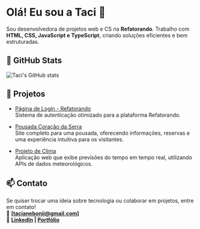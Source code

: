 # Olá! Eu sou a Taci 🌸  

Sou desenvolvedora de projetos web e CS na **Refatorando**. Trabalho com **HTML, CSS, JavaScript e TypeScript**, criando soluções eficientes e bem estruturadas. 

## 🎀 GitHub Stats  

![Taci's GitHub stats](https://github-readme-stats.vercel.app/api?username=tboniifacio&show_icons=true&theme=radical)  


## 💜 Projetos  

- [Página de Login - Refatorando](http:///C:/Users/Taciane/Downloads/projeto-todo-list-main/index.html)  
  Sistema de autenticação otimizado para a plataforma Refatorando.  

- [Pousada Coração da Serra](https://www.figma.com/design/CPkJjozwocDOCTd3ZffMY1/Projeto-Refatorando?node-id=1-2&t=dIDMstgnILQdquU4-0)  
  Site completo para uma pousada, oferecendo informações, reservas e uma experiência intuitiva para os visitantes.  

- [Projeto de Clima](http:///C:/Users/Taciane/Downloads/PROJETO%20CLIMA/projetoclima.html)  
  Aplicação web que exibe previsões do tempo em tempo real, utilizando APIs de dados meteorológicos.  

## 📫 Contato  
Se quiser trocar uma ideia sobre tecnologia ou colaborar em projetos, entre em contato!  
📧 **[tacianebonii@gmail.com]**  
🔗 **[LinkedIn](#) | [Portfólio](#)**  
